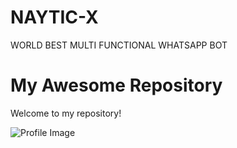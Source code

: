 # NAYTIC-X
WORLD BEST MULTI FUNCTIONAL WHATSAPP BOT
# My Awesome Repository

Welcome to my repository!

![Profile Image](https://files.catbox.moe/ly7h2x.jpg)



